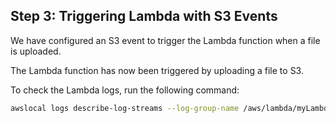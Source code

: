 ## Step 3: Triggering Lambda with S3 Events

We have configured an S3 event to trigger the Lambda function when a file is uploaded.

The Lambda function has now been triggered by uploading a file to S3.

To check the Lambda logs, run the following command:

```bash
awslocal logs describe-log-streams --log-group-name /aws/lambda/myLambdaFunction
